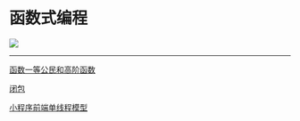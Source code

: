 # 函数式编程

![](https://notes-pic-cjs.oss-cn-chengdu.aliyuncs.com/obsidian/image_gnGaMLV3sg.png)

***

[函数一等公民和高阶函数](https://www.wolai.com/qkve6PqpCS3krZP7kEzYGV "函数一等公民和高阶函数")

[闭包](https://www.wolai.com/brWWTaTwTDCNhfUVwCNPZk "闭包")

[小程序前端单线程模型](https://www.wolai.com/r8FcwHA4BaPDuUHYaDtWcC "小程序前端单线程模型")

